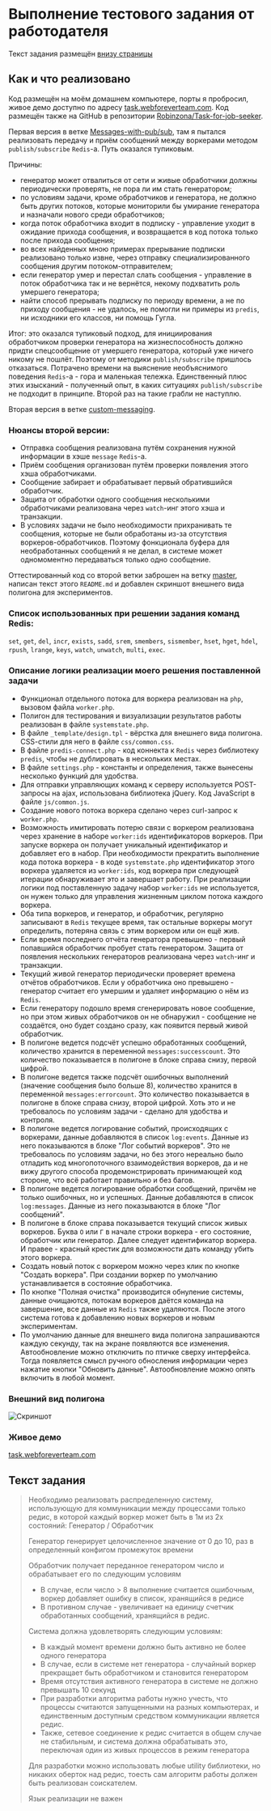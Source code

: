 # Выполнение тестового задания от работодателя
Текст задания размещён [внизу страницы](#текст-задания) 

## Как и что реализовано
Код размещён на моём домашнем компьютере, порты я пробросил, живое демо доступно по адресу [task.webforeverteam.com](http://task.webforeverteam.com/).
Код размещён также на GitHub в репозитории [Robinzona/Task-for-job-seeker](https://github.com/Robinzona/Task-for-job-seeker).

Первая версия в ветке [Messages-with-pub/sub](https://github.com/Robinzona/Task-for-job-seeker/tree/Messages-with-pub/sub), там я пытался реализовать передачу и приём сообщений между воркерами методом `publish/subscribe` `Redis`-а. Путь оказался тупиковым. 

Причины: 
* генератор может отвалиться от сети и живые обработчики должны периодически проверять, не пора ли им стать генератором;
* по условиям задачи, кроме обработчиков и генератора, не должно быть других потоков, которые мониторили бы умирание генератора и назначали нового среди обработчиков;
* когда поток обработчика входит в подписку - управление уходит в ожидание прихода сообщения, и возвращается в код потока только после прихода сообщения; 
* во всех найденных мною примерах прерывание подписки реализовано только извне, через отправку специализированного сообщения другим потоком-отправителем;
* если генератор умер и перестал слать сообщения - управление в поток обработчика так и не вернётся, некому подхватить роль умершего генератора;
* найти способ прерывать подписку по периоду времени, а не по приходу сообщения - не удалось, не помогли ни примеры из `predis`, ни исходники его классов, ни помощь Гугла.

Итог: это оказался тупиковый подход, для инициирования обработчиком проверки генератора на жизнеспособность должно придти спецсообщение от умершего генератора, который уже ничего никому не пошлёт. Поэтому от методики `publish/subscribe` пришлось отказаться. Потрачено времени на выяснение необъяснимого поведения `Redis`-а - гора и маленькая тележка. Единственный плюс этих изысканий - полученный опыт, в каких ситуациях `publish/subscribe` не подходит в принципе. Второй раз на такие грабли не наступлю.

Вторая версия в ветке [custom-messaging](https://github.com/Robinzona/Task-for-job-seeker/tree/custom-messaging).

### Нюансы второй версии:
* Отправка сообщения реализована путём сохранения нужной информации в хэше `message` `Redis`-а. 
* Приём сообщения организован путём проверки появления этого хэша обработчиками. 
* Сообщение забирает и обрабатывает первый обратившийся обработчик. 
* Защита от обработки одного сообщения несколькими обработчиками реализована через `watch`-инг этого хэша и транзакции.
* В условиях задачи не было необходимости прихранивать те сообщения, которые не были обработаны из-за отсутствия воркеров-обработчиков. Поэтому фонкционала буфера для необработанных сообщений я не делал, в системе может одномоментно передаваться только одно сообщение.

Оттестированный код со второй ветки заброшен на ветку [master](https://github.com/Robinzona/Task-for-job-seeker/tree/master), написан текст этого `README.md` и добавлен скриншот внешнего вида полигона для экспериментов.

### Список использованных при решении задания команд Redis:
`set`, `get`, `del`, `incr`, `exists`, `sadd`, `srem`, `smembers`, `sismember`, `hset`, `hget`, `hdel`, `rpush`, `lrange`, `keys`, `watch`, `unwatch`, `multi`, `exec`. 

### Описание логики реализации моего решения поставленной задачи
* Функционал отдельного потока для воркера реализован на `php`, вызовом файла `worker.php`.
* Полигон для тестирования и визуализации результатов работы реализован в файле `systemstate.php`. 
* В файле `_template/design.tpl` - вёрстка для внешнего вида полигона. CSS-cтили для него в файле `css/common.css`.
* В файле `predis-connect.php` - код коннекта к `Redis` через библиотеку `predis`, чтобы не дублировать в нескольких местах.
* В файле `settings.php` - константы и определения, также вынесены несколько функций для удобства.
* Для отправки управляющих команд к серверу используется POST-запросы на ajax, использована библиотека jQuery. Код JavaScript в файле `js/common.js`.
* Создание нового потока воркера сделано через curl-запрос к `worker.php`.
* Возможность имитировать потерю связи с воркером реализована через хранение в наборе `worker:ids` идентификаторов воркеров. При запуске воркера он получает уникальный идентификатор и добавляет его в набор. При необходимости прекратить выполнение кода потока воркера - в коде `systemstate.php` идентификатор этого воркера удаляется из `worker:ids`, код воркера при следующей итерации обнаруживает это и завершает работу. При реализации логики под поставленную задачу набор `worker:ids` не используется, он нужен только для управления жизненным циклом потока каждого воркера.
* Оба типа воркеров, и генератор, и обработчик, регулярно записывают в `Redis` текущее время, так остальные воркеры могут определить, потеряна связь с этим воркером или он ещё жив.
* Если время последнего отчёта генератора превышено - первый попавшийся обработчик пробует стать генератором. Защита от появления нескольких генераторов реализована через `watch`-инг и транзакции.
* Текущий живой генератор периодически проверяет времена отчётов обработчиков. Если у обработчика оно превышено - генератор считает его умершим и удаляет информацию о нём из `Redis`.
* Если генератору подошло время сгенерировать новое сообщение, но при этом живых обработчиков он не обнаружил - сообщение не создаётся, оно будет создано сразу, как появится первый живой обработчик.
* В полигоне ведется подсчёт успешно обработанных сообщений, количество хранится в переменной `messages:successcount`. Это количество показывается в полигоне в блоке справа снизу, первой цифрой.
* В полигоне ведется также подсчёт ошибочных выполнений (значение сообщения было больше 8), количество хранится в переменной `messages:errorcount`. Это количество показывается в полигоне в блоке справа снизу, второй цифрой. Хоть это и не требовалось по условиям задачи - сделано для удобства и контроля.
* В полигоне ведется логирование событий, происходящих с воркерами, данные добавляются в список `log:events`. Данные из него показываются в блоке "Лог событий воркеров". Это не требовалось по условиям задачи, но без этого нереально было отладить код многопоточного взаимодействия воркеров, да и не вижу другого способа продемонстрировать принимающей код стороне, что всё работает правильно и без багов.
* В полигоне ведется логирование обработки сообщений, причём не только ошибочных, но и успешных. Данные добавляются в список `log:messages`. Данные из него показываются в блоке "Лог сообщений".
* В полигоне в блоке справа показывается текущий список живых воркеров. Буква `О` или `Г` в начале строки воркера - его состояние, обработчик или генератор. Далее следует идентификатор воркера. И правее - красный крестик для возможности дать команду убить этого воркера.
* Создать новый поток с воркером можно через клик по кнопке "Создать воркера". При создании воркер по умолчанию устанавливается в состояние обработчика.
* По кнопке "Полная очистка" производится обнуление системы, данные очищаются, потокам воркеров даётся команда на завершение, все данные из `Redis` также удаляются. После этого система готова к добавлению новых воркеров и новым экспериментам.
* По умолчанию данные для внешнего вида полигона запрашиваются каждую секунду, так на экране появляются все изменения. Автообновление можно отключить по птичке сверху интерфейса. Тогда появляется смысл ручного обносления информации через нажатие кнопки "Обновить данные". Автообновление можно опять включить в любой момент.

### Внешний вид полигона
![Скриншот](http://task.webforeverteam.com/img/screenshort.png)

### Живое демо
[task.webforeverteam.com](http://task.webforeverteam.com/)

## Текст задания
> Необходимо реализовать распределенную систему, использующую для коммуникации между процессами только редис, в которой каждый воркер может быть в 1м из 2х состояний: Генератор / Обработчик
> 
> Генератор генерирует целочисленное значение от 0 до 10, раз в определенный конфигом промежуток времени
> 
> Обработчик получает переданное генератором число и обрабатывает его по следующим условиям
> * В случае, если число > 8 выполнение считается ошибочным, воркер добавляет ошибку в список, хранящийся в редисе
> * В противном случае - увеличивает на единицу счетчик обработанных сообщений, хранящийся в редис.
> 
> Система должна удовлетворять следующим условиям:
> 
> * В каждый момент времени должно быть активно не более одного генератора
> * В случае, если в системе нет генератора - случайный воркер прекращает быть обработчиком и становится генератором
> * Время отсутствия активного генератора в системе не должно превышать 10 секунд
> * При разработки алгоритма работы нужно учесть, что процессы считаются запущенными на разных компьютерах, и единственным доступным средством коммуникации является редис.
> * Также, сетевое соединение к редис считается в общем случае не стабильным, и система должна обрабатывать это, переключая один из живых процессов в режим генератора
> 
> Для разработки можно использовать любые utility библиотеки, но никаких оберток над редис, тоесть сам алгоритм работы должен быть реализован соискателем.
> 
> Язык реализации не важен
